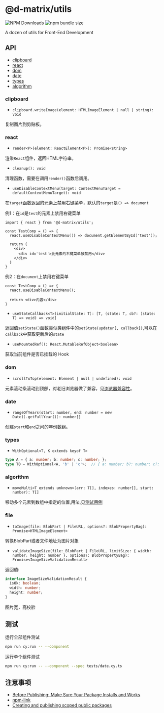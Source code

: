 # @d-matrix/utils

![NPM Downloads](https://img.shields.io/npm/dw/%40d-matrix%2Futils)
![npm bundle size](https://img.shields.io/bundlephobia/min/%40d-matrix%2Futils)

A dozen of utils for Front-End Development

## API

- [clipboard](#clipboard)
- [react](#react)
- [dom](#dom)
- [date](#date)
- [types](#types)
- [algorithm]($algorithm)

### clipboard

- `clipboard.writeImage(element: HTMLImageElement | null | string): void`

复制图片到剪贴板。

### react

- `render<P>(element: ReactElement<P>): Promise<string>`

渲染`React`组件，返回HTML字符串。

- `cleanup(): void`

清理函数，需要在调用`render()`函数后调用。

- `useDisableContextMenu(target: ContextMenuTarget = defaultContextMenuTarget): void`

在`target`函数返回的元素上禁用右键菜单，默认的`target`是`() => document`

例1：在`id`是`test`的元素上禁用右键菜单

```tsx
import { react } from '@d-matrix/utils';

const TestComp = () => {
  react.useDisableContextMenu(() => document.getElementById('test'));

  return (
    <div>
      <div id='test'>此元素的右键菜单被禁用</div>
    </div>
  )
}
```

例2：在`document`上禁用右键菜单

```tsx
const TestComp = () => {
  react.useDisableContextMenu();

  return <div>内容</div>
}
```

- `useStateCallback<T>(initialState: T): [T, (state: T, cb?: (state: T) => void) => void]`

返回值`setState()`函数类似类组件中的`setState(updater[, callback])`,可以在`callback`中获取更新后的`state`

- `useMountedRef(): React.MutableRefObject<boolean>`

获取当前组件是否已挂载的 Hook

### dom

- `scrollToTop(element: Element | null | undefined): void`

元素滚动条滚动到顶部，对老旧浏览器做了兼容，见[浏览器兼容性](https://developer.mozilla.org/en-US/docs/Web/API/Element/scrollTop#browser_compatibility)。

### date

- `rangeOfYears(start: number, end: number = new Date().getFullYear()): number[]`

创建`start`和`end`之间的年份数组。

### types

- `WithOptional<T, K extends keyof T>`

```ts
type A = { a: number; b: number; c: number; };
type T0 = WithOptional<A, 'b' | 'c'>;  // { a: number; b?: number; c?: number }
```

### algorithm

- `moveMulti<T extends unknown>(arr: T[], indexes: number[], start: number): T[]`

移动多个元素到数组中指定的位置,用法,见[测试用例](tests/algorithm.cy.ts)

### file

- `toImage(file: BlobPart | FileURL, options?: BlobPropertyBag): Promise<HTMLImageElement>`

转换BlobPart或者文件地址为图片对象

- `validateImageSize(file: BlobPart | FileURL, limitSize: { width: number; height: number }, options?: BlobPropertyBag): Promise<ImageSizeValidationResult>`

返回值:

```ts
interface ImageSizeValidationResult {
  isOk: boolean;
  width: number;
  height: number;
}
```

图片宽，高校验

## 测试

运行全部组件测试

```bash
npm run cy:run -- --component
```

运行单个组件测试

```bash
npm run cy:run -- --component --spec tests/date.cy.ts
```

## 注意事项

- [Before Publishing: Make Sure Your Package Installs and Works](https://docs.npmjs.com/cli/v10/using-npm/developers/#before-publishing-make-sure-your-package-installs-and-works)
- [npm-link](https://docs.npmjs.com/cli/v9/commands/npm-link)
- [Creating and publishing scoped public packages](https://docs.npmjs.com/creating-and-publishing-scoped-public-packages)
